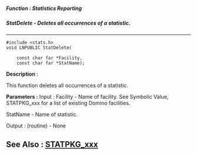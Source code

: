 ##### Function : Statistics Reporting
##### StatDelete - Deletes all occurrences of a statistic.
---
```
#include <stats.h>
void LNPUBLIC StatDelete(

	const char far *Facility,
	const char far *StatName);
```
**Description :**

This function deletes all occurrences of a statistic.

**Parameters :**
Input :
Facility  -  Name of facility.  See Symbolic Value, STATPKG_xxx for a list of existing Domino facilities.

StatName  -  Name of statistic.

Output :
(routine)  -  None



**See Also :**
[STATPKG_xxx](/reference/Symb/STATPKG_xxx)
---
